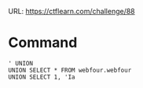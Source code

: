 URL: https://ctflearn.com/challenge/88
# Command
```
' UNION 
UNION SELECT * FROM webfour.webfour
UNION SELECT 1, 'Ia
```
